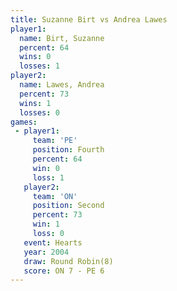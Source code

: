 ```yaml
---
title: Suzanne Birt vs Andrea Lawes
player1:             
  name: Birt, Suzanne
  percent: 64        
  wins: 0            
  losses: 1          
player2:             
  name: Lawes, Andrea
  percent: 73        
  wins: 1            
  losses: 0          
games:
 - player1:          
     team: 'PE'      
     position: Fourth
     percent: 64     
     win: 0          
     loss: 1         
   player2:          
     team: 'ON'      
     position: Second
     percent: 73     
     win: 1          
     loss: 0         
   event: Hearts       
   year: 2004          
   draw: Round Robin(8)
   score: ON 7 - PE 6  
---
```

